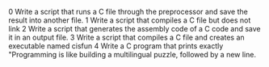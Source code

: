 0 Write a script that runs a C file through the preprocessor and save the result into another file.
1 Write a script that compiles a C file but does not link
2 Write a script that generates the assembly code of a C code and save it in an output file.
3 Write a script that compiles a C file and creates an executable named cisfun
4 Write a C program that prints exactly "Programming is like building a multilingual puzzle, followed by a new line.
